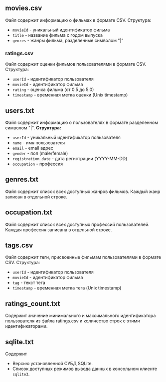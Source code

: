 ## movies.csv
Файл содержит информацию о фильмах в формате CSV.
Структура:
- `movieId` - уникальный идентификатор фильма
- `title` - название фильма с годом выпуска
- `genres` - жанры фильма, разделенные символом "|"


### ratings.csv
Файл содержит оценки фильмов пользователями в формате CSV.
Структура:
- `userId` - идентификатор пользователя
- `movieId` - идентификатор фильма
- `rating` - оценка фильма (от 0.5 до 5.0)
- `timestamp` - временная метка оценки (Unix timestamp)

## users.txt
Файл содержит информацию о пользователях в формате разделенном символом "|".
**Структура:**
- `userId` - уникальный идентификатор пользователя
- `name` - имя пользователя
- `email` - email адрес
- `gender` - пол (male/female)
- `registration_date` - дата регистрации (YYYY-MM-DD)
- `occupation` - профессия

## genres.txt
Файл содержит список всех доступных жанров фильмов.
Каждый жанр записан в отдельной строке.

## occupation.txt
Файл содержит список всех доступных профессий пользователей.
Каждая профессия записана в отдельной строке.

## tags.csv
Файл содержит теги, присвоенные фильмам пользователями в формате CSV.
Структура:
- `userId` - идентификатор пользователя
- `movieId` - идентификатор фильма  
- `tag` - текст тега
- `timestamp` - временная метка тега (Unix timestamp)

## ratings_count.txt

Содержит значение минимального и максимального идентификатора пользователя из файла ratings.csv и количество строк с этими идентификаторами.

## sqlite.txt

Содержит 
*   Версию установленной СУБД SQLite.
*   Список доступных режимов вывода данных в консольном клиенте `sqlite3`.
